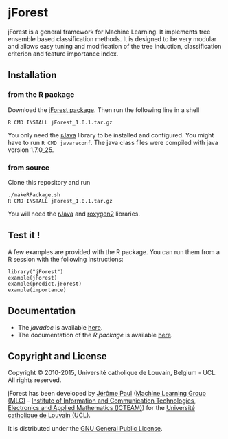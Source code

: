 # jForest
jForest is a general framework for Machine Learning. It implements tree ensemble based classification methods. It is designed to be very modular and allows easy tuning and modification of the tree induction, classification criterion and feature importance index.

## Installation
### from the R package
Download the [jForest package](https://github.com/jeromepaul/jForest/raw/master/jForest_1.0.1.tar.gz).
Then run the following line in a shell
```
R CMD INSTALL jForest_1.0.1.tar.gz
```
You only need the <a href="http://cran.r-project.org/web/packages/rJava/" target="_blank">rJava</a> library to be installed and configured.
You might have to run `R CMD javareconf`.
The java class files were compiled with java version 1.7.0_25.

### from source
Clone this repository and run
```
./makeRPackage.sh
R CMD INSTALL jForest_1.0.1.tar.gz
```
You will need the <a href="http://cran.r-project.org/web/packages/rJava/" target="_blank">rJava</a> and <a href="http://cran.r-project.org/web/packages/roxygen2/" target="_blank">roxygen2</a> libraries.

## Test it !
A few examples are provided with the R package. You can run them from a R session with the following instructions:
```
library("jForest")
example(jForest)
example(predict.jForest)
example(importance)
```

## Documentation
* The *javadoc* is available <a href="http://jeromepaul.github.io/jForest/javadoc/" target="_blank">here</a>.
* The documentation of the *R package* is available <a href="http://jeromepaul.github.io/jForest/R-manual/jForest-manual.pdf" target="_blank">here</a>.

## Copyright and License
Copyright © 2010-2015, Université catholique de Louvain, Belgium - UCL.
All rights reserved.
 
jForest has been developed by <a href="http://jeromepaul.be/" target="_blank">Jérôme Paul</a> (<a href="http://uclouvain.be/mlg" target="_blank">Machine Learning Group (MLG)</a> - <a href="http://www.uclouvain.be/en-icteam.html" target="_blank">Institute of Information and Communication Technologies, Electronics and Applied Mathematics (ICTEAM)</a>) for the <a href="http://www.uclouvain.be" target="_blank">Université catholique de Louvain (UCL)</a>.

It is distributed under the <a href="http://www.gnu.org/licenses/gpl.html" target="_blank">GNU General Public License</a>.

